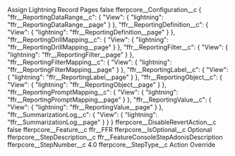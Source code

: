 <?xml version="1.0" encoding="UTF-8"?>
<CustomMetadata xmlns="http://soap.sforce.com/2006/04/metadata" xmlns:xsi="http://www.w3.org/2001/XMLSchema-instance" xmlns:xsd="http://www.w3.org/2001/XMLSchema">
    <label>Assign Lightning Record Pages</label>
    <protected>false</protected>
    <values>
        <field>fferpcore__Configuration__c</field>
        <value xsi:type="xsd:string">{
            &quot;ffr__ReportingDataRange__c&quot;: {
                &quot;View&quot;: {
                    &quot;lightning&quot;: &quot;ffr__ReportingDataRange__page&quot;
                }
            },
            &quot;ffr__ReportingDefinition__c&quot;: {
                &quot;View&quot;: {
                    &quot;lightning&quot;: &quot;ffr__ReportingDefinition__page&quot;
                }
            },
            &quot;ffr__ReportingDrillMapping__c&quot;: {
                &quot;View&quot;: {
                    &quot;lightning&quot;: &quot;ffr__ReportingDrillMapping__page&quot;
                }
            },
            &quot;ffr__ReportingFilter__c&quot;: {
                &quot;View&quot;: {
                    &quot;lightning&quot;: &quot;ffr__ReportingFilter__page&quot;
                }
            },
            &quot;ffr__ReportingFilterMapping__c&quot;: {
                &quot;View&quot;: {
                    &quot;lightning&quot;: &quot;ffr__ReportingFilterMapping__page&quot;
                }
            },
            &quot;ffr__ReportingLabel__c&quot;: {
                &quot;View&quot;: {
                    &quot;lightning&quot;: &quot;ffr__ReportingLabel__page&quot;
                }
            },
            &quot;ffr__ReportingObject__c&quot;: {
                &quot;View&quot;: {
                    &quot;lightning&quot;: &quot;ffr__ReportingObject__page&quot;
                }
            },
            &quot;ffr__ReportingPromptMapping__c&quot;: {
                &quot;View&quot;: {
                    &quot;lightning&quot;: &quot;ffr__ReportingPromptMapping__page&quot;
                }
            },
            &quot;ffr__ReportingValue__c&quot;: {
                &quot;View&quot;: {
                    &quot;lightning&quot;: &quot;ffr__ReportingValue__page&quot;
                }
            },
            &quot;ffr__SummarizationLog__c&quot;: {
                &quot;View&quot;: {
                    &quot;lightning&quot;: &quot;ffr__SummarizationLog__page&quot;
                }
            }
        }</value>
    </values>
    <values>
        <field>fferpcore__DisableRevertAction__c</field>
        <value xsi:type="xsd:boolean">false</value>
    </values>
    <values>
        <field>fferpcore__Feature__c</field>
        <value xsi:type="xsd:string">ffr__FFR</value>
    </values>
    <values>
        <field>fferpcore__IsOptional__c</field>
        <value xsi:type="xsd:string">Optional</value>
    </values>
    <values>
        <field>fferpcore__StepDescription__c</field>
        <value xsi:type="xsd:string">ffr__FeatureConsoleStepAdonisDescription</value>
    </values>
    <values>
        <field>fferpcore__StepNumber__c</field>
        <value xsi:type="xsd:double">4.0</value>
    </values>
    <values>
        <field>fferpcore__StepType__c</field>
        <value xsi:type="xsd:string">Action Override</value>
    </values>
</CustomMetadata>
